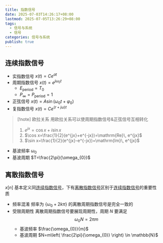 ```yaml
---
title: 指数信号
date: 2025-07-03T14:26:17+08:00
lastmod: 2025-07-05T13:26:29+08:00
tags:
  - 信号与系统
  - 信号
categories: 信号与系统
publish: true
---
```


## 连续指数信号

- 实指数信号 $x(t)=Ce^{at}$
- 周期指数信号 $x(t)=e^{j\omega_{0} t}$
  - $E_{\mathrm{period}}=T_{0}$
  - $P_{\infty}=P_{\mathrm{period}}=1$
- 正弦信号 $x(t)=A\sin(\omega_{0}t+\varphi_{0})$
- 复指数信号 $x(t)=Ce^{(r+j\omega)t}$

> [!note] 欧拉关系
> 用欧拉关系可以使周期指数信号&正弦信号互相转化
>
> 1.  $e^{jx}=\cos x+i\sin x$
> 2.  $\cos x=\frac{1}{2}(e^{jx}+e^{-jx})=\mathrm{Re}\, e^{jx}$
> 3.  $\sin x=\frac{1}{2}(e^{jx}-e^{-jx})=\mathrm{Im}\, e^{jx}$

- 基波频率 $\omega_{0}$
- 基波周期 $T=\frac{2\pi}{\omega_{0}}$

## 离散指数信号

$x[n]$ 基本定义同[连续指数信号](%E6%8C%87%E6%95%B0%E4%BF%A1%E5%8F%B7.md#)，下有[离散指数信号](%E6%8C%87%E6%95%B0%E4%BF%A1%E5%8F%B7.md#)区别于[连续指数信号](%E6%8C%87%E6%95%B0%E4%BF%A1%E5%8F%B7.md#)的重要性质

- 频率混淆
  频率为 $\left\{ \omega_{0}+2k\pi \right\}$ 的离散周期指数信号是完全一致的
- 受限周期性
  离散周期指数信号要展现周期性，周期 $N$ 要满足 $$\omega_{0} N=2\pi m$$
  - 基波频率 $\frac{\omega_{0}}{m}$
  - 基波周期 $N=m\left( \frac{2\pi}{\omega_{0}} \right) \in \mathbb{N}$
